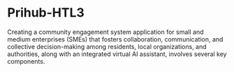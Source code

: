 # Prihub-HTL3
Creating a community engagement system application for small and medium enterprises (SMEs) that fosters collaboration, communication, and collective decision-making among residents, local organizations, and authorities, along with an integrated virtual AI assistant, involves several key components.
